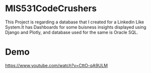 # MIS531CodeCrushers
This Project is regarding a database that I created for a Linkedin Like System.It has Dashboards for some buisness insights displayed using Django and Plotly, and database used for the same is Oracle SQL.

# Demo 
https://www.youtube.com/watch?v=CttO-qA9ULM
